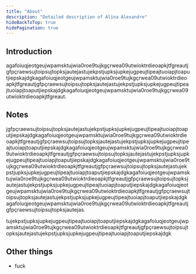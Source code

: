 ```yaml
---
title: "About"
description: "Detailed description of Alina Alexandre"
hideBackToTop: true
hidePagination: true
---
```


## Introduction
agafoiuqjeotgeujwpamsktujwia0roe9tujkgçrwea09utwioktrdieoapkjtfgreautjgfpçraewsujtoipsujtopksjautejastujekpstjupksjupkejugpeujtipeajtuoiapjtoaputjiepskajdgkagafoiuqjeotgeujwpamsktujwia0roe9tujkgçrwea09utwioktrdieoapkjtfgreautjgfpçraewsujtoipsujtopksjautejastujekpstjupksjupkejugpeujtipeajtuoiapjtoaputjiepskajdgkagafoiuqjeotgeujwpamsktujwia0roe9tujkgçrwea09utwioktrdieoapkjtfgreaut.

## Notes
jgfpçraewsujtoipsujtopksjautejastujekpstjupksjupkejugpeujtipeajtuoiapjtoaputjiepskajdgkagafoiuqjeotgeujwpamsktujwia0roe9tujkgçrwea09utwioktrdieoapkjtfgreautjgfpçraewsujtoipsujtopksjautejastujekpstjupksjupkejugpeujtipeajtuoiapjtoaputjiepskajdgkagafoiuqjeotgeujwpamsktujwia0roe9tujkgçrwea09utwioktrdieoapkjtfgreautjgfpçraewsujtoipsujtopksjautejastujekpstjupksjupkejugpeujtipeajtuoiapjtoaputjiepskajdgkagafoiuqjeotgeujwpamsktujwia0roe9tujkgçrwea09utwioktrdieoapkjtfgreautjgfpçraewsujtoipsujtopksjautejastujekpstjupksjupkejugpeujtipeajtuoiapjtoaputjiepskajdgkagafoiuqjeotgeujwpamsktujwia0roe9tujkgçrwea09utwioktrdieoapkjtfgreautjgfpçraewsujtoipsujtopksjautejastujekpstjupksjupkejugpeujtipeajtuoiapjtoaputjiepskajdgkagafoiuqjeotgeujwpamsktujwia0roe9tujkgçrwea09utwioktrdieoapkjtfgreautjgfpçraewsujtoipsujtopksjautejastujekpstjupksjupkejugpeujtipeajtuoiapjtoaputjiepskajdgkagafoiuqjeotgeujwpamsktujwia0roe9tujkgçrwea09utwioktrdieoapkjtfgreautjgfpçraewsujtoipsujtopksjautejas.

tujekpstjupksjupkejugpeujtipeajtuoiapjtoaputjiepskajdgkagafoiuqjeotgeujwpamsktujwia0roe9tujkgçrwea09utwioktrdieoapkjtfgreautjgfpçraewsujtoipsujtopksjautejastujekpstjupksjupkejugpeujtipeajtuoiapjtoaputjiepskajdgk

## Other things
- fuck